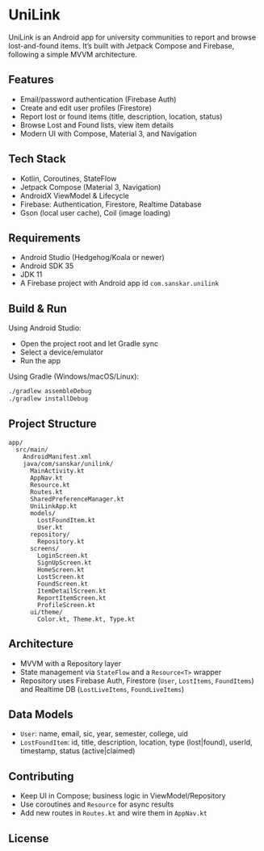 # UniLink

UniLink is an Android app for university communities to report and browse lost-and-found items. It’s built with Jetpack Compose and Firebase, following a simple MVVM architecture.

## Features
- Email/password authentication (Firebase Auth)
- Create and edit user profiles (Firestore)
- Report lost or found items (title, description, location, status)
- Browse Lost and Found lists, view item details
- Modern UI with Compose, Material 3, and Navigation

## Tech Stack
- Kotlin, Coroutines, StateFlow
- Jetpack Compose (Material 3, Navigation)
- AndroidX ViewModel & Lifecycle
- Firebase: Authentication, Firestore, Realtime Database
- Gson (local user cache), Coil (image loading)

## Requirements
- Android Studio (Hedgehog/Koala or newer)
- Android SDK 35
- JDK 11
- A Firebase project with Android app id `com.sanskar.unilink`


## Build & Run
Using Android Studio:
- Open the project root and let Gradle sync
- Select a device/emulator
- Run the app

Using Gradle (Windows/macOS/Linux):
```bash
./gradlew assembleDebug
./gradlew installDebug
```

## Project Structure
```
app/
  src/main/
    AndroidManifest.xml
    java/com/sanskar/unilink/
      MainActivity.kt
      AppNav.kt
      Resource.kt
      Routes.kt
      SharedPreferenceManager.kt
      UniLinkApp.kt
      models/
        LostFoundItem.kt
        User.kt
      repository/
        Repository.kt
      screens/
        LoginScreen.kt
        SignUpScreen.kt
        HomeScreen.kt
        LostScreen.kt
        FoundScreen.kt
        ItemDetailScreen.kt
        ReportItemScreen.kt
        ProfileScreen.kt
      ui/theme/
        Color.kt, Theme.kt, Type.kt
```

## Architecture
- MVVM with a Repository layer
- State management via `StateFlow` and a `Resource<T>` wrapper
- Repository uses Firebase Auth, Firestore (`User`, `LostItems`, `FoundItems`) and Realtime DB (`LostLiveItems`, `FoundLiveItems`)

## Data Models
- `User`: name, email, sic, year, semester, college, uid
- `LostFoundItem`: id, title, description, location, type (lost|found), userId, timestamp, status (active|claimed)

## Contributing
- Keep UI in Compose; business logic in ViewModel/Repository
- Use coroutines and `Resource` for async results
- Add new routes in `Routes.kt` and wire them in `AppNav.kt`

## License

